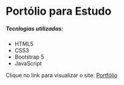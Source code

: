 <h1>Portólio para Estudo</h1>
<h5>Tecnlogias utilizadas:</h5>
<ul>
  <li>HTML5</li>
  <li>CSS3</li>
  <li>Bootstrap 5</li>
  <li>JavaScript</li>
</ul>
  
<p>Clique no link para visualizar o site: <a href="https://portfolio-gabriel-zanotti.netlify.app/" target="_blank">Portfólio</a></p>
